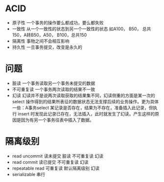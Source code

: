 # ACID
- 原子性 一个事务的操作要么都成功，要么都失败
- 一致性 从一个一致性的状态到另一个一致性的状态 如A100， B50， 总共150，A转B50，A50， B100，总共150
- 隔离性 事物之间不会相互影响
- 持久性 一旦事务提交，改变是永久的

# 问题
- 脏读 一个事务读取另一个事务未提交的数据
- 不可重复读 一个事务两次读取的结果不一致
- 幻读 幻读并不是说两次读取获取的结果集不同，幻读侧重的方面是某一次的 select 操作得到的结果所表征的数据状态无法支撑后续的业务操作。更为具体一些：A事务select 某记录是否存在，结果为不存在，准备插入此记录，但执行 insert 时发现此记录已存在，无法插入，此时就发生了幻读。产生这样的原因是因为有另一个事务往表中插入了数据。
# 隔离级别
- read uncommit 读未提交 脏读 不可重复读 幻读
- read commit 读已提交 不可重复读 幻读
- repeatable read 可重复读 默认隔离级别 幻读
- serializable 串行 